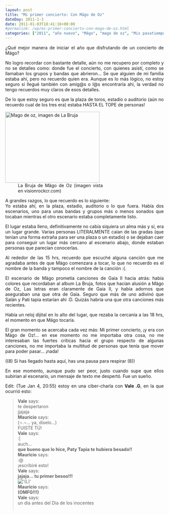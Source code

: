 ```yaml
---
layout: post
title: "Mi primer concierto: Con Mägo de Oz"
dateDay: 2011-1-3
date: 2011-01-03T18:41:16+00:00
#permalink: /wp/mi-primer-concierto-con-mago-de-oz.html
categories: ["2011", "año nuevo", "Mägo", "mago de oz", "Mis pasatiempos", "Mis revoltosos pensamientos", "Música", "Sueños"]
---
```


<p style="text-align: justify;">¿Qué mejor manera de iniciar el año que disfrutando de un concierto de Mägo?</p>
<p style="text-align: justify;">No logro recordar con bastante detalle, aún no me recupero por completo y no se detalles como: donde fue el concierto, con quienes asistí, como se llamaban los grupos y bandas que abrieron&#8230; Se que alguien de mi familia estaba ahí, pero no recuerdo quien era. Aunque es lo más lógico, no estoy seguro si llegué también con amig@s o l@s encontraría ahi, la verdad no tengo recuerdos muy claros de esos detalles.</p>
<p style="text-align: justify;">De lo que estoy seguro es que la plaza de toros, estadio o auditorio (aún no recuerdo cual de los tres era) estaba HASTA EL TOPE de personas!</p>
<p style="text-align: justify;">
<div class="mceTemp mceIEcenter" style="text-align: justify;">
<dl id="attachment_547" class="wp-caption aligncenter" style="width: 310px;">
<dt class="wp-caption-dt"><a href="http://blog.mautematico.com/"><img class="size-medium wp-image-547" title="Mägo-de-Oz" src="http://blog.mautematico.com/wp-content/uploads/2011/01/Mägo-de-Oz-300x225.jpg" alt="Mago de oz, imagen de La Bruja" width="300" height="225" /></a></dt>
<dd class="wp-caption-dd">La Bruja de Mägo de Oz (imagen vista en visionrockcr.com)</dd>
</dl>
</div>
<p style="text-align: justify;">
<p style="text-align: justify;">A grandes razgos, lo que recuerdo es lo siguiente:<br />
Yo estaba ahí, en la plaza, estadio, auditorio o lo que fuera. Había dos escenarios, uno para unas bandas y grupos más o menos sonados que tocaban mientras el otro escenario estaba completamente listo.</p>
<p style="text-align: justify;">El lugar estaba lleno, definitivamente no cabía siquiera un alma más y sí, era un lugar grande. Varias personas LITERALMENTE caían de las gradas (que tenian una forma extraña para ser una plaza o un estadio) o se dejaban caer para conseguir un lugar más cercano al escenario abajo, donde estaban personas que parecían conocerlas.</p>
<p style="text-align: justify;">Al rededor de las 15 hrs, recuerdo que escuché alguna canción que me agradaba antes de que Mägo comenzara a tocar, lo que no recuerdo es el nombre de la banda y tampoco el nombre de la canción :(.</p>
<p style="text-align: justify;">El escenario de Mägo prometía canciones de Gaia II hacia atrás: había colores que recordaban al album La Bruja, fotos que hacían alusión a Mägo de Oz, Las letras eran claramente de Gaia II, y había adornos que aseguraban una que otra de Gaia. Seguro que más de uno adivinó que Salán y Pati tapia estarían ahi :D. Quizás habría una que otra canciones más recientes.</p>
<p style="text-align: justify;">Había un reloj dijital en lo alto del lugar, que rezaba la cercanía a las 18 hrs, el momento en que Mägo tocaría.</p>
<p style="text-align: justify;">El gran momento se acercaba cada vez más: Mi primer concierto, ¡y era con Mägo de Oz!&#8230; en ese momento no me importaba otra cosa, no me interesaban las fuertes críticas hacia el grupo respecto de algunas canciones, no me importaba la multitud de personas que tenía que mover para poder pasar&#8230; ¡nada!</p>
<p style="text-align: justify;">((8) Si has llegado hasta aquí, has una pausa para respirar (8))</p>
<p style="text-align: justify;">En ese momento, aunque pudo ser peor, justo cuando supe que ellos subirian al escenario, un mensaje de texto me despertó. Fue un sueño.</p>
<p style="text-align: justify;">Edit: (Tue Jan 4, 20:55) estoy en una ciber-charla con <strong>Vale .G</strong>, en la que ocurrió esto:</p>
<blockquote style="text-align: justify;"><p><strong>Vale</strong> says:<br />
te despertaron<br />
­jjajaja<br />
<strong>­Mauricio</strong> says:<br />
­(¬.¬&#8230; ya, díselo&#8230;)<br />
­FUISTE TÚ!<br />
<strong>Vale</strong> says:<br />
­:|<br />
­auch&#8230;<br />
<strong> ­que bueno que lo hice, Paty Tapia te hubiera besado!!</strong><br />
<strong>­Mauricio</strong> says:<br />
­:@<br />
­¡escribiré esto!<br />
<strong>Vale</strong> says:<br />
<strong> ­jajaja&#8230; tu primer besoo!!!</strong><br /> <img src=&#39;http://blog.mautematico.com/wp-content/plugins/smilies-themer/kopete+memes/love.png&#39; alt=&#39;(L)&#39; class=&#39;wp-smiley&#39; /> <br />
<strong>­Mauricio</strong> says:<br />
<strong> ­(OMFG!!!)</strong><br />
<strong>­Vale</strong> says:<br />
­un día antes del Dia de los inocentes<br />
­</p></blockquote>
